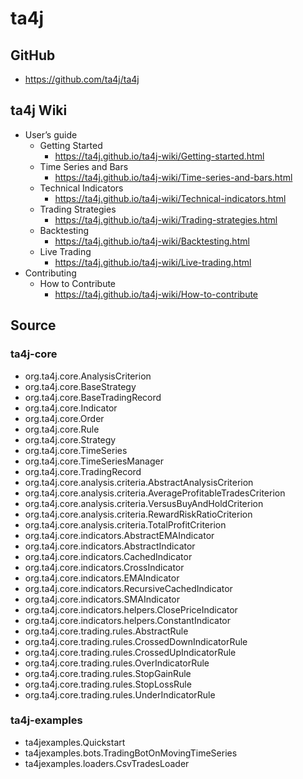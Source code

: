 # ta4j
## GitHub
  * https://github.com/ta4j/ta4j

## ta4j Wiki
* User’s guide
	* Getting Started
		* https://ta4j.github.io/ta4j-wiki/Getting-started.html
	* Time Series and Bars
		* https://ta4j.github.io/ta4j-wiki/Time-series-and-bars.html
	* Technical Indicators
		* https://ta4j.github.io/ta4j-wiki/Technical-indicators.html
	* Trading Strategies
		* https://ta4j.github.io/ta4j-wiki/Trading-strategies.html
	* Backtesting
		* https://ta4j.github.io/ta4j-wiki/Backtesting.html
	* Live Trading
		* https://ta4j.github.io/ta4j-wiki/Live-trading.html
* Contributing
	* How to Contribute
		* https://ta4j.github.io/ta4j-wiki/How-to-contribute

## Source
### ta4j-core
* org.ta4j.core.AnalysisCriterion
* org.ta4j.core.BaseStrategy
* org.ta4j.core.BaseTradingRecord
* org.ta4j.core.Indicator
* org.ta4j.core.Order
* org.ta4j.core.Rule
* org.ta4j.core.Strategy
* org.ta4j.core.TimeSeries
* org.ta4j.core.TimeSeriesManager
* org.ta4j.core.TradingRecord
* org.ta4j.core.analysis.criteria.AbstractAnalysisCriterion
* org.ta4j.core.analysis.criteria.AverageProfitableTradesCriterion
* org.ta4j.core.analysis.criteria.VersusBuyAndHoldCriterion
* org.ta4j.core.analysis.criteria.RewardRiskRatioCriterion
* org.ta4j.core.analysis.criteria.TotalProfitCriterion
* org.ta4j.core.indicators.AbstractEMAIndicator
* org.ta4j.core.indicators.AbstractIndicator
* org.ta4j.core.indicators.CachedIndicator
* org.ta4j.core.indicators.CrossIndicator
* org.ta4j.core.indicators.EMAIndicator
* org.ta4j.core.indicators.RecursiveCachedIndicator
* org.ta4j.core.indicators.SMAIndicator
* org.ta4j.core.indicators.helpers.ClosePriceIndicator
* org.ta4j.core.indicators.helpers.ConstantIndicator
* org.ta4j.core.trading.rules.AbstractRule
* org.ta4j.core.trading.rules.CrossedDownIndicatorRule
* org.ta4j.core.trading.rules.CrossedUpIndicatorRule
* org.ta4j.core.trading.rules.OverIndicatorRule
* org.ta4j.core.trading.rules.StopGainRule
* org.ta4j.core.trading.rules.StopLossRule
* org.ta4j.core.trading.rules.UnderIndicatorRule

### ta4j-examples
* ta4jexamples.Quickstart
* ta4jexamples.bots.TradingBotOnMovingTimeSeries
* ta4jexamples.loaders.CsvTradesLoader

